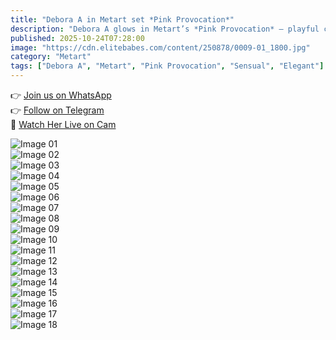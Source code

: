 ```yaml
---
title: "Debora A in Metart set *Pink Provocation*"
description: "Debora A glows in Metart’s *Pink Provocation* — playful color, soft light, and a confident feminine charm that captivates instantly."
published: 2025-10-24T07:28:00
image: "https://cdn.elitebabes.com/content/250878/0009-01_1800.jpg"
category: "Metart"
tags: ["Debora A", "Metart", "Pink Provocation", "Sensual", "Elegant"]
---
```


👉 [Join us on WhatsApp](https://redirecting-kappa.vercel.app/)  
👉 [Follow on Telegram](https://redirecting-kappa.vercel.app/)  
🔞 [Watch Her Live on Cam](https://redirecting-kappa.vercel.app/)  

![Image 01](https://cdn.elitebabes.com/content/250878/0009-01_1800.jpg)  
![Image 02](https://cdn.elitebabes.com/content/250878/0009-02_1200.jpg)  
![Image 03](https://cdn.elitebabes.com/content/250878/0009-03_1200.jpg)  
![Image 04](https://cdn.elitebabes.com/content/250878/0009-04_1200.jpg)  
![Image 05](https://cdn.elitebabes.com/content/250878/0009-05_1200.jpg)  
![Image 06](https://cdn.elitebabes.com/content/250878/0009-06_1200.jpg)  
![Image 07](https://cdn.elitebabes.com/content/250878/0009-07_1200.jpg)  
![Image 08](https://cdn.elitebabes.com/content/250878/0009-08_1200.jpg)  
![Image 09](https://cdn.elitebabes.com/content/250878/0009-09_1200.jpg)  
![Image 10](https://cdn.elitebabes.com/content/250878/0009-10_1200.jpg)  
![Image 11](https://cdn.elitebabes.com/content/250878/0009-11_1200.jpg)  
![Image 12](https://cdn.elitebabes.com/content/250878/0009-12_1200.jpg)  
![Image 13](https://cdn.elitebabes.com/content/250878/0009-13_1200.jpg)  
![Image 14](https://cdn.elitebabes.com/content/250878/0009-14_1200.jpg)  
![Image 15](https://cdn.elitebabes.com/content/250878/0009-15_1200.jpg)  
![Image 16](https://cdn.elitebabes.com/content/250878/0009-16_1200.jpg)  
![Image 17](https://cdn.elitebabes.com/content/250878/0009-17_1200.jpg)  
![Image 18](https://cdn.elitebabes.com/content/250878/0009-18_1200.jpg)